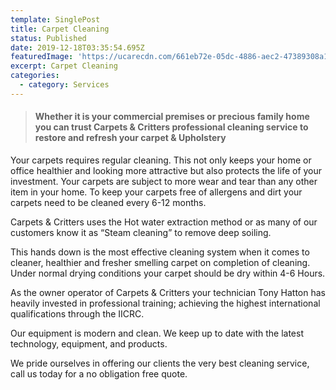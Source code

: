 ```yaml
---
template: SinglePost
title: Carpet Cleaning
status: Published
date: 2019-12-18T03:35:54.695Z
featuredImage: 'https://ucarecdn.com/661eb72e-05dc-4886-aec2-47389308a188/'
excerpt: Carpet Cleaning
categories:
  - category: Services
---
```





> #### **Whether it is your commercial premises or precious family home you can trust Carpets & Critters professional cleaning service to restore and refresh your carpet & Upholstery** 

Your carpets requires regular cleaning. This not only keeps your home or office healthier and looking more attractive but also protects the life of your investment. Your carpets are subject to more wear and tear than any other item in your home. To keep your carpets free of allergens and dirt your carpets need to be cleaned every 6-12 months.

Carpets & Critters uses the Hot water extraction method or as many of our customers know it as “Steam cleaning” to remove deep soiling.

This hands down is the most effective cleaning system when it comes to cleaner, healthier and fresher smelling carpet on completion of cleaning. Under normal drying conditions your carpet should be dry within 4-6 Hours.

As the owner operator of Carpets & Critters your technician Tony Hatton has heavily invested in professional training; achieving the highest international qualifications through the IICRC.

Our equipment is modern and clean. We keep up to date with the latest technology, equipment, and products.

We pride ourselves in offering our clients the very best cleaning service, call us today for a no obligation free quote.
